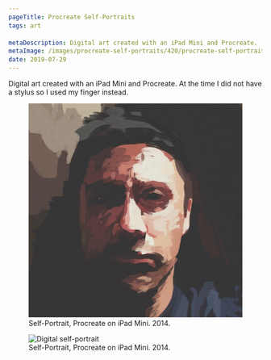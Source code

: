 ```yaml
---
pageTitle: Procreate Self-Portraits
tags: art

metaDescription: Digital art created with an iPad Mini and Procreate. 
metaImage: /images/procreate-self-portraits/420/procreate-self-portrait-1.jpg
date: 2019-07-29
---
```

Digital art created with an iPad Mini and Procreate. At the time I did not have a stylus so I used my finger instead. 

<figure>
    <img src="/images/procreate-self-portraits/640/procreate-self-portrait-1.jpg" alt="Digital self-portrait">
    <figcaption>Self-Portrait, Procreate on iPad Mini. 2014.</figcaption>
</figure>
<figure>
    <img class="lazy" data-src="/images/procreate-self-portraits/640/procreate-self-portrait-2.jpg" alt="Digital self-portrait">
    <figcaption>Self-Portrait, Procreate on iPad Mini. 2014.</figcaption>
</figure>



